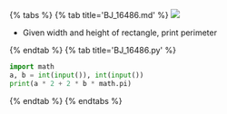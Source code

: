 {% tabs %}
{% tab title='BJ_16486.md' %}
![](images/20210306_002115.png)

* Given width and height of rectangle, print perimeter

{% endtab %}
{% tab title='BJ_16486.py' %}

```py
import math
a, b = int(input()), int(input())
print(a * 2 + 2 * b * math.pi)
```

{% endtab %}
{% endtabs %}